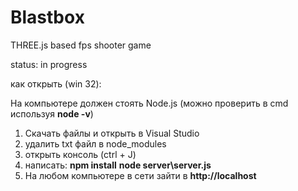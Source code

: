 # Blastbox
THREE.js based fps shooter game

status: in progress

как открыть (win 32):

На компьютере должен стоять Node.js (можно проверить в  cmd используя __node -v__)

1. Скачать файлы и открыть в Visual Studio
2. удалить txt файл в node_modules
3. открыть консоль (ctrl + J)
4. написать:   __npm install__
               __node server\server.js__
5. На любом компьютере в сети зайти в __http://localhost__
